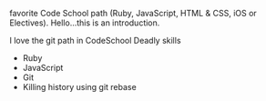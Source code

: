 favorite Code School path (Ruby, JavaScript, HTML & CSS, iOS or Electives).
Hello...this is an introduction.

I love the git path in CodeSchool
Deadly skills
* Ruby
* JavaScript
* Git
* Killing history using git rebase
